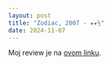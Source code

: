 ```yaml
---
layout: post
title: "Zodiac, 2007 - ★★½"
date: 2024-11-07
---
```


Moj review je na [ovom linku](https://letterboxd.com/pavlesap/film/zodiac/).
